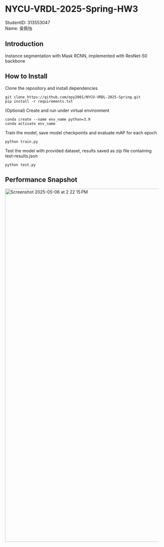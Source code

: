 # NYCU-VRDL-2025-Spring-HW3
StudentID: 313553047  
Name: 吳佩怡

## Introduction
Instance segmentation with Mask RCNN, implemented with ResNet-50 backbone

## How to Install
Clone the repository and install dependencies
```
git clone https://github.com/opy2001/NYCU-VRDL-2025-Spring.git
pip install -r requirements.txt
```
(Optional) Create and run under virtual environment
```
conda create --name env_name python=3.9
conda activate env_name
```
Train the model, save model checkpoints and evaluate mAP for each epoch
```
python train.py
```
Test the model with provided dataset, results saved as zip file containing test-results.json 
```
python test.py
```

## Performance Snapshot
<img width="1157" alt="Screenshot 2025-05-06 at 2 22 15 PM" src="https://github.com/user-attachments/assets/a0397e23-5ac3-4bc1-8bbf-3e9f63e33cec" />

